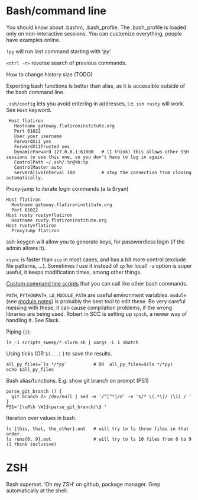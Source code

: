 # Bash/command line

You should know about .bashrc, .bash_profile. The .bash_profile is loaded only on non-interactive sessions. You can customize everything, people have examples online.

`!py` will run last command starting with ‘py’.

`<ctrl -r>` reverse search of previous commands.

How to change history size (TODO)

Exporting bash functions is better than alias, as it is accessible outside of the bash command line. 

`.ssh/config` lets you avoid entering in addresses, i.e. `ssh rusty` will work. See `Host` keyword.
```
 Host flatiron
   Hostname gateway.flatironinstitute.org
   Port 61022
   User your_username
   ForwardX11 yes 
   ForwardX11Trusted yes 
   DynamicForward 127.0.0.1:61080   # (I think) this allows other SSH sessions to use this one, so you don't have to log in again.
   ControlPath ~/.ssh/.%r@%h:%p
   ControlMaster auto
   ServerAliveInterval 100          # stop the connection from closing automatically.
```

Proxy-jump to iterate login commands (a la Bryan)
```
Host flatiron
  Hostname gateway.flatironinstitute.org
  Port 61022
Host rusty rustyvflatiron
  Hostname rusty.flatironinstitute.org
Host rustyvflatiron
  ProxyJump flatiron
```


ssh-keygen will allow you to generate keys, for passwordless login (if the admin allows it).

`rsync` is faster than `scp` in most cases, and has a bit more control (exclude file patterns, …). Sometimes I use it instead of `cp` for local!
`-a` option is super useful, it keeps modification times, among other things.

[Custom command line scripts](bin_scripts.md) that you can call like other bash commands. 

`PATH`, `PYTHONPATH`, `LD_MODULE_PATH` are useful environment variables. `module` (see [module notes](module.md)) is probably the best tool to edit these. Be very careful messing with these, it can cause compilation problems, if the wrong libraries are being used. Robert in SCC is setting up `spack`, a newer way of handling it. See Slack.

Piping (`|`):
```
ls -1 scripts_sweep/*.slurm.sh | xargs -L 1 sbatch
```

Using ticks (OR `$(...)` ) to save the results.
```
all_py_files=`ls */*py`          # OR  all_py_files=$(ls */*py)
echo $all_py_files
```

Bash alias/functions. E.g. show git branch on prompt (PS1)
```
parse_git_branch () {
  git branch 2> /dev/null | sed -e '/^[^*]/d' -e 's/* \(.*\)/ (\1) / '
}
PS1='[\u@\h \W]$(parse_git_branch)\$ '
```

Iteration over values in bash.
```
ls {this, that, the_other}.out   # will try to ls three files in that order. 
ls runs{0..9}.out                # will try to ls 10 files from 0 to 9 (I think inclusive)
```

# ZSH

Bash superset. ‘Oh my ZSH’ on github, package manager. Grep automatically at the shell.
